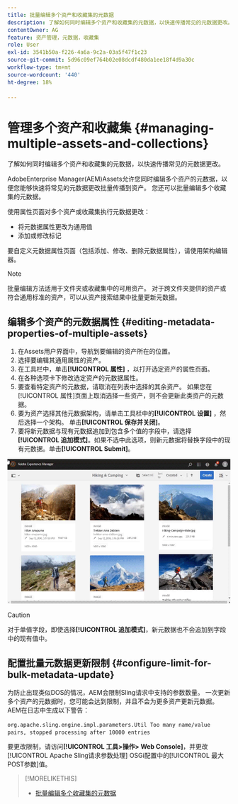 ```yaml
---
title: 批量编辑多个资产和收藏集的元数据
description: 了解如何同时编辑多个资产和收藏集的元数据，以快速传播常见的元数据更改。
contentOwner: AG
feature: 资产管理，元数据，收藏集
role: User
exl-id: 3541b50a-f226-4a6a-9c2a-03a5f47f1c23
source-git-commit: 5d96c09ef764b02e08dcdf480da1ee18f4d9a30c
workflow-type: tm+mt
source-wordcount: '440'
ht-degree: 18%

---
```


# 管理多个资产和收藏集 {#managing-multiple-assets-and-collections}

了解如何同时编辑多个资产和收藏集的元数据，以快速传播常见的元数据更改。

AdobeEnterprise Manager(AEM)Assets允许您同时编辑多个资产的元数据，以便您能够快速将常见的元数据更改批量传播到资产。 您还可以批量编辑多个收藏集的元数据。

使用属性页面对多个资产或收藏集执行元数据更改：

* 将元数据属性更改为通用值
* 添加或修改标记

要自定义元数据属性页面（包括添加、修改、删除元数据属性），请使用架构编辑器。

>[!NOTE]
>
>批量编辑方法适用于文件夹或收藏集中的可用资产。 对于跨文件夹提供的资产或符合通用标准的资产，可以从资产搜索结果中批量更新元数据。

## 编辑多个资产的元数据属性 {#editing-metadata-properties-of-multiple-assets}

1. 在Assets用户界面中，导航到要编辑的资产所在的位置。
1. 选择要编辑其通用属性的资产。
1. 在工具栏中，单击&#x200B;**[!UICONTROL 属性]** ，以打开选定资产的属性页面。
1. 在各种选项卡下修改选定资产的元数据属性。
1. 要查看特定资产的元数据，请取消在列表中选择的其余资产。 如果您在[!UICONTROL 属性]页面上取消选择一些资产，则不会更新此类资产的元数据。
1. 要为资产选择其他元数据架构，请单击工具栏中的&#x200B;**[!UICONTROL 设置]** ，然后选择一个架构。 单击&#x200B;**[!UICONTROL 保存并关闭]**。
1. 要将新元数据与现有元数据追加到包含多个值的字段中，请选择&#x200B;**[!UICONTROL 追加模式]**。如果不选中此选项，则新元数据将替换字段中的现有元数据。单击&#x200B;**[!UICONTROL Submit]**。

![元数据架构批量应用于多个资产](assets/metadata-schema-bulk-edit.gif)

>[!CAUTION]
>
>对于单值字段，即使选择&#x200B;**[!UICONTROL 追加模式]**，新元数据也不会追加到字段中的现有值中。

## 配置批量元数据更新限制 {#configure-limit-for-bulk-metadata-update}

为防止出现类似DOS的情况，AEM会限制Sling请求中支持的参数数量。 一次更新多个资产的元数据时，您可能会达到限制，并且不会为更多资产更新元数据。 AEM在日志中生成以下警告：

`org.apache.sling.engine.impl.parameters.Util Too many name/value pairs, stopped processing after 10000 entries`

要更改限制，请访问&#x200B;**[!UICONTROL 工具>操作> Web Console]**，并更改[!UICONTROL Apache Sling请求参数处理] OSGi配置中的[!UICONTROL 最大POST参数]值。

>[!MORELIKETHIS]
>
>* [批量编辑多个收藏集的元数据](managing-collections-touch-ui.md#editing-collection-metadata-in-bulk)

